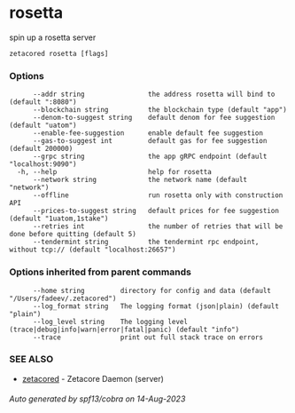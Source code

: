 # rosetta

spin up a rosetta server

```
zetacored rosetta [flags]
```

### Options

```
      --addr string                the address rosetta will bind to (default ":8080")
      --blockchain string          the blockchain type (default "app")
      --denom-to-suggest string    default denom for fee suggestion (default "uatom")
      --enable-fee-suggestion      enable default fee suggestion
      --gas-to-suggest int         default gas for fee suggestion (default 200000)
      --grpc string                the app gRPC endpoint (default "localhost:9090")
  -h, --help                       help for rosetta
      --network string             the network name (default "network")
      --offline                    run rosetta only with construction API
      --prices-to-suggest string   default prices for fee suggestion (default "1uatom,1stake")
      --retries int                the number of retries that will be done before quitting (default 5)
      --tendermint string          the tendermint rpc endpoint, without tcp:// (default "localhost:26657")
```

### Options inherited from parent commands

```
      --home string         directory for config and data (default "/Users/fadeev/.zetacored")
      --log_format string   The logging format (json|plain) (default "plain")
      --log_level string    The logging level (trace|debug|info|warn|error|fatal|panic) (default "info")
      --trace               print out full stack trace on errors
```

### SEE ALSO

* [zetacored](zetacored.md)	 - Zetacore Daemon (server)

###### Auto generated by spf13/cobra on 14-Aug-2023
